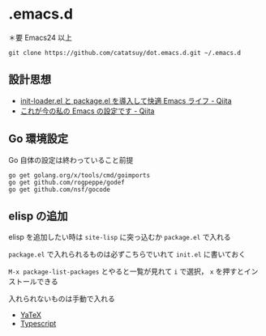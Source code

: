 .emacs.d
==================================

＊要 Emacs24 以上

    git clone https://github.com/catatsuy/dot.emacs.d.git ~/.emacs.d


## 設計思想

  * [init-loader.el と package.el を導入して快適 Emacs ライフ - Qiita](http://qiita.com/catatsuy/items/5f1cd86e2522fd3384a0)
  * [これが今の私の Emacs の設定です - Qiita](http://qiita.com/catatsuy/items/55d50d13ebc965e5f31e)


## Go 環境設定

Go 自体の設定は終わっていること前提

    go get golang.org/x/tools/cmd/goimports
    go get github.com/rogpeppe/godef
    go get github.com/nsf/gocode

## elisp の追加

elisp を追加したい時は `site-lisp` に突っ込むか `package.el` で入れる

`package.el` で入れられるものは必ずこちらでいれて `init.el` に書いておく

`M-x package-list-packages` とやると一覧が見れて `i` で選択， `x` を押すとインストールできる

入れられないものは手動で入れる

  * [YaTeX](https://www.yatex.org/)
  * [Typescript](https://blogs.msdn.microsoft.com/interoperability/2012/10/01/sublime-text-vi-emacs-typescript-enabled/)
